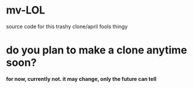 # mv-LOL
source code for this trashy clone/april fools thingy
# do you plan to make a clone anytime soon?
**for now, currently not.
it may change, only the future can tell**
